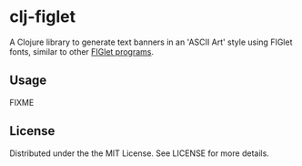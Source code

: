 # clj-figlet

A Clojure library to generate text banners in an 'ASCII Art' style using FIGlet fonts, similar to other
[FIGlet programs](http://www.figlet.org/).

## Usage

FIXME

## License

Distributed under the the MIT License. See LICENSE for more details.
